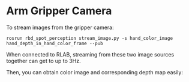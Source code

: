 # Arm Gripper Camera

To stream images from the gripper camera:
```
rosrun rbd_spot_perception stream_image.py -s hand_color_image hand_depth_in_hand_color_frame --pub
```
When connected to RLAB, streaming from these two image sources together can get to up to 3Hz.

Then, you can obtain color image and corresponding depth map easily:

